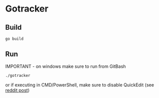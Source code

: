 # Gotracker

## Build

```
go build
```

## Run

IMPORTANT - on windows make sure to run from GitBash

```
./gotracker
```

or if executing in CMD/PowerShell, make sure to disable QuickEdit (see [reddit post](https://www.reddit.com/r/node/comments/d0ggmb/disable_quickedit_mode_on_windowscmd/))

